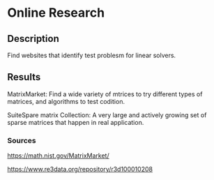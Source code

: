 # Online Research

## Description

Find websites that identify test problesm for linear solvers.

## Results

MatrixMarket: Find a wide variety of mtrices to try different types of matrices, and algorithms to test codition.

SuiteSpare matrix Collection: A very large and actively growing set of sparse matrices that happen in real application. 

### Sources

https://math.nist.gov/MatrixMarket/

https://www.re3data.org/repository/r3d100010208
